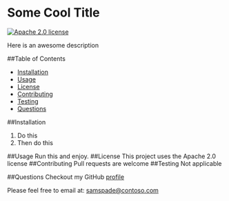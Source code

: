 # Some Cool Title
[![Apache 2.0 license](https://img.shields.io/badge/License-Apache-blue.svg)](https://www.apache.org/licenses/LICENSE-2.0)

Here  is an awesome description

##Table of Contents
* [Installation](#installation)
* [Usage](#usage)
* [License](#license)
* [Contributing](#contributing)
* [Testing](#testing)
* [Questions](#questions)

##Installation
1. Do this
2. Then do this


##Usage
Run this and enjoy.
##License
This project uses the Apache 2.0 license
##Contributing
Pull requests are welcome
##Testing
Not applicable


##Questions
Checkout my GitHub [profile](https://github.com/spades)

Please feel free to email at: <samspade@contoso.com>

